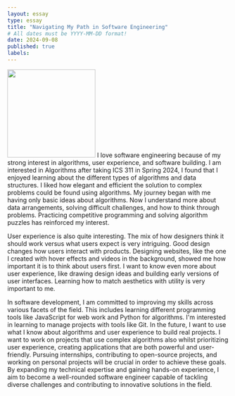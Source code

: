 ```yaml
---
layout: essay
type: essay
title: "Navigating My Path in Software Engineering"
# All dates must be YYYY-MM-DD format!
date: 2024-09-08
published: true
labels:
---
```

<img width="200px" img class="img-fluid" src="../img/vacay/IMG_6970.png">
I love software engineering because of my strong interest in algorithms, user experience, and software building. I am interested in Algorithms after taking ICS 311 in Spring 2024, I found that I enjoyed learning about the different types of algorithms and data structures. I liked how elegant and efficient the solution to complex problems could be found using algorithms. My journey began with me having only basic ideas about algorithms. Now I understand more about data arrangements, solving difficult challenges, and how to think through problems. Practicing competitive programming and solving algorithm puzzles has reinforced my interest.

User experience is also quite interesting. The mix of how designers think it should work versus what users expect is very intriguing. Good design changes how users interact with products. Designing websites, like the one I created with hover effects and videos in the background, showed me how important it is to think about users first. I want to know even more about user experience, like drawing design ideas and building early versions of user interfaces. Learning how to match aesthetics with utility is very important to me.

In software development, I am committed to improving my skills across various facets of the field. This includes learning different programming tools like JavaScript for web work and Python for algorithms. I'm interested in learning to manage projects with tools like Git. In the future, I want to use what I know about algorithms and user experience to build real projects. I want to work on projects that use complex algorithms also whilst prioritizing user experience, creating applications that are both powerful and user-friendly. Pursuing internships, contributing to open-source projects, and working on personal projects will be crucial in order to achieve these goals. By expanding my technical expertise and gaining hands-on experience, I aim to become a well-rounded software engineer capable of tackling diverse challenges and contributing to innovative solutions in the field.


